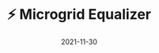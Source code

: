 ---
title: ":zap: Microgrid Equalizer"
image: /img/microgrid.webp
desc: 
    - >-
        The final project for Engineering 102 was to "create a program that
        solves a problem". This was an introduction to programming class, and I
        didn't realize "solving a problem" could be as simple as summing two 
        numbers and returning the output. 
        
    - >-
        Partnered with [Joshua Brown](https://joshuabrown419.com) and [Bradley
        Rule](https://github.com/Redbadger10), our program takes in a node 
        network of distribution centers and endpoints, and balances the 
        electrical load between nodes. The output is an easy to read png with a 
        visualization of the network and instructions for the movement of 
        electricity at the bottom.

tags:
    - Python
enabelEmoji: true
nopage: true
links: 
    - link: https://replit.com/@Joshua-MM1/ENGR102-Python-Microgrids
      text: Repl.it
date: 2021-11-30
---